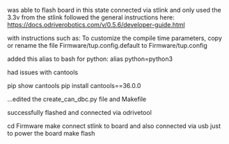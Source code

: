 
was able to flash board in this state
connected via stlink and only used the 3.3v from the stlink
followed the general instructions here: https://docs.odriverobotics.com/v/0.5.6/developer-guide.html

with instructions such as: To customize the compile time parameters, copy or rename the file Firmware/tup.config.default to Firmware/tup.config

added this alias to bash for python: 
alias python=python3

had issues with cantools

pip show cantools
pip install cantools==36.0.0

...edited the create_can_dbc.py file and Makefile

successfully flashed and connected via odrivetool

cd Firmware
make
connect stlink to board and also connected via usb just to power the board
make flash